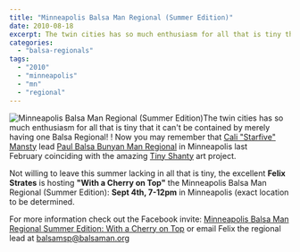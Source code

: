 ```yaml
---
title: "Minneapolis Balsa Man Regional (Summer Edition)"
date: 2010-08-18
excerpt: The twin cities has so much enthusiasm for all that is tiny that it can't be contained by merely having one Balsa Regional! ! Now you may remember that Cali "Starfive" Mansty lead Paul Balsa Bunyan Man Regional in Minneapolis last February coinciding with the amazing Tiny Shantyart project.
categories: 
  - "balsa-regionals"
tags: 
  - "2010"
  - "minneapolis"
  - "mn"
  - "regional"
---
```


![Minneapolis Balsa Man Regional (Summer Edition)](/images/msp-balsa.jpg "Minneapolis Balsa Man Regional (Summer Edition)")The twin cities has so much enthusiasm for all that is tiny that it can't be contained by merely having one Balsa Regional! ! Now you may remember that [Cali "Starfive" Mansty](https://www.twitter.com/starfive) lead [Paul Balsa Bunyan Man Regional](https://balsaman.org/2010/02/tiny-shanty-burn-report/) in Minneapolis last February coinciding with the amazing [Tiny Shanty](https://tinyshanty.wordpress.com/) art project.

Not willing to leave this summer lacking in all that is tiny, the excellent **Felix Strates** is hosting **"With a Cherry on Top"** the Minneapolis Balsa Man Regional (Summer Edition): **Sept 4th, 7-12pm** in Minneapolis (exact location to be determined.

For more information check out the Facebook invite: [Minneapolis Balsa Man Regional Summer Edition: With a Cherry on Top](https://www.facebook.com/event.php?eid=121136651269277&ref=mf "facebook invite: Minneapolis Balsa Man Regional: With a Cherry on Top") or email Felix the regional lead at [balsamsp@balsaman.org](mailto:balsamsp@balsaman.org)
